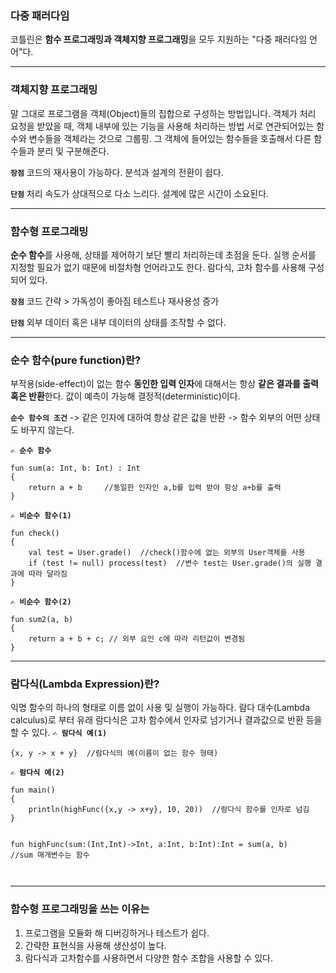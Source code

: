 <h3 id="다중-패러다임">다중 패러다임</h3>
<p>코틀린은 <strong>함수 프로그래밍과 객체지향 프로그래밍</strong>을 모두 지원하는 &quot;다중 패러다임 언어&quot;다. </p>
<hr />
<h3 id="객체지향-프로그래밍">객체지향 프로그래밍</h3>
<p>말 그대로 프로그램을 객체(Object)들의 집합으로 구성하는 방법입니다.
객체가 처리 요청을 받았을 때, 객체 내부에 있는 기능을 사용해 처리하는 방법
서로 연관되어있는 함수와 변수들을 객체라는 것으로 그룹핑.
그 객체에 들어있는 함수들을 호출해서 다른 함수들과 분리 및 구분해준다.</p>
<p><strong><code>장점</code></strong>
코드의 재사용이 가능하다.
분석과 설계의 전환이 쉽다.</p>
<p><strong><code>단점</code></strong>
처리 속도가 상대적으로 다소 느리다.
설계에 많은 시간이 소요된다.</p>
<hr />
<h3 id="함수형-프로그래밍">함수형 프로그래밍</h3>
<p><strong>순수 함수</strong>를 사용해, 상태를 제어하기 보단 빨리 처리하는데 초점을 둔다. 실행 순서를 지정할 필요가 없기 때문에 비절차형 언어라고도 한다. 
람다식, 고차 함수를 사용해 구성되어 있다. </p>
<p><strong><code>장점</code></strong>
코드 간략 &gt; 가독성이 좋아짐
테스트나 재사용성 증가</p>
<p><strong><code>단점</code></strong>
외부 데이터 혹은 내부 데이터의 상태를 조작할 수 없다. </p>
<hr />
<h3 id="순수-함수pure-function란">순수 함수(pure function)란?</h3>
<p>부작용(side-effect)이 없는 함수
<strong>동인한 입력 인자</strong>에 대해서는 항상 <strong>같은 결과를 출력 혹은 반환</strong>한다. 
값이 예측이 가능해 결정적(deterministic)이다.</p>
<p><strong><code>순수 함수의 조건</code></strong>
-&gt; 같은 인자에 대하여 항상 같은 값을 반환
-&gt; 함수 외부의 어떤 상태도 바꾸지 않는다. </p>
<p><strong><code>✍️ 순수 함수</code></strong></p>
<pre><code class="language-kotlin">fun sum(a: Int, b: Int) : Int
{
    return a + b     //동일한 인자인 a,b를 입력 받아 항상 a+b를 출력
}</code></pre>
<p><strong><code>✍️ 비순수 함수(1)</code></strong></p>
<pre><code class="language-kotlin">fun check()
{
    val test = User.grade()  //check()함수에 없는 외부의 User객체를 사용
    if (test != null) process(test)  //변수 test는 User.grade()의 실행 결과에 따라 달라짐
}</code></pre>
<p><strong><code>✍️ 비순수 함수(2)</code></strong></p>
<pre><code class="language-kotlin">fun sum2(a, b)
{
    return a + b + c; // 외부 요인 c에 따라 리턴값이 변경됨
}</code></pre>
<hr />
<h3 id="람다식lambda-expression란">람다식(Lambda Expression)란?</h3>
<p>익명 함수의 하나의 형태로 이름 없이 사용 및 실행이 가능하다.
람다 대수(Lambda calculus)로 부터 유래
람다식은 고차 함수에서 인자로 넘기거나 결과값으로 반환 등을 할 수 있다. 
<strong><code>✍️ 람다식 예(1)</code></strong></p>
<pre><code class="language-kotlin">{x, y -&gt; x + y}  //람다식의 예(이름이 없는 함수 형태)</code></pre>
<p><strong><code>✍️ 람다식 예(2)</code></strong></p>
<pre><code class="language-kotlin">fun main()
{
    println(highFunc({x,y -&gt; x+y}, 10, 20))  //람다식 함수를 인자로 넘김
}

fun highFunc(sum:(Int,Int)-&gt;Int, a:Int, b:Int):Int = sum(a, b) //sum 매개변수는 함수</code></pre>
<p><img alt="" src="https://velog.velcdn.com/images/a700hui/post/09b3fef9-aeb7-4d79-b10f-7c3fabc32c74/image.png" /></p>
<hr />
<h3 id="함수형-프로그래밍을-쓰는-이유는">함수형 프로그래밍을 쓰는 이유는</h3>
<ol>
<li>프로그램을 모듈화 해 디버깅하거나 테스트가 쉽다.</li>
<li>간략한 표현식을 사용해 생산성이 높다.</li>
<li>람다식과 고차함수를 사용하면서 다양한 함수 조합을 사용할 수 있다. </li>
</ol>